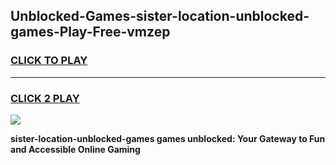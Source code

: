 
## Unblocked-Games-sister-location-unblocked-games-Play-Free-vmzep
<h3>
<a href="https://premium76.site?title=sister-location-unblocked-games&ref=18A1">CLICK TO PLAY</a></h3>
<hr>

<h3>
<a href="https://premium76.site?title=sister-location-unblocked-games&ref=18A1">CLICK 2 PLAY</a>
  
</h3>

<a href="https://premium76.site?title=sister-location-unblocked-games&ref=18A1"><img src="https://clearcache.store/games.png"></a>


**sister-location-unblocked-games games unblocked: Your Gateway to Fun and Accessible Online Gaming**
